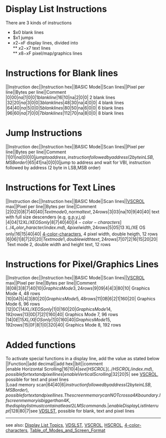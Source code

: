# Display List Instructions  
There are 3 kinds of instructions  
- $x0 blank lines  
- $x1 jumps  
- $x2-$xF display lines, divided into  
** $x2-$x7 text lines  
** $x8-$xF pixel/map/graphics lines  
  
# Instructions for Blank lines  
||Instruction dec||Instruction hex||BASIC Mode||Scan lines||Pixel per line||Bytes per line||Comment  
|0|$00|na|1|0|0| 1 blank line  
|16|$10|na|2|0|0| 2 blank lines  
|32|$20|na|3|0|0| 3 blank lines  
|48|$30|na|4|0|0| 4 blank lines  
|64|$40|na|5|0|0| 5 blank lines  
|80|$50|na|6|0|0| 6 blank lines  
|96|$60|na|7|0|0| 7 blank lines  
|112|$70|na|8|0|0| 8 blank lines  
  
# Jump Instructions  
||Instruction dec||Instruction hex||BASIC Mode||Scan lines||Pixel per line||Bytes per line||Comment  
|1|$01|na|0|0|0|jump to address, instruction followed by address (2 byte in LSB,MSB order)  
|65|$41|na|0|0|0|jump to address and wait for VBI, instruction followed by address (2 byte in LSB,MSB order)  
  
# Instructions for Text Lines  
||Instruction dec||Instruction hex||BASIC Mode||Scan lines||[VSCROL](../VSCROL/index.md) max||Pixel per line||Bytes per line||Comment  
|2|$02|0|8|7|40|40| Text mode 0, normal text, 24 rows  
|3|$03|na|10|9|40|40| text with full size descenders (e.g. g,p,y,j,q)  
|4|$04|12 XL/XE OS only|8|7|40|40| [4-color-characters](../4_color_character/index.md), 4 pixel width, 24 rows  
|5|$05|13 XL/XE OS only|16|15|40|40| [4-color-characters](../4_color_character/index.md), 4 pixel width, double heigth, 12 rows  
|6|$06|1|8|7|20|20| Text mode 1, double width text, 24 rows  
|7|$07|2|16|15|20|20| Text mode 2, double width and height text, 12 rows  
  
  
# Instructions for Pixel/Graphics Lines  
||Instruction dec||Instruction hex||BASIC Mode||Scan lines||[VSCROL](../VSCROL/index.md) max||Pixel per line||Bytes per line||Comment  
|8|$08|3|8|7|40|10| Graphics Mode 3, 24 rows  
|9|$09|4|4|3|80|10| Graphics Mode 4, 48 rows  
|10|$0A|5|4|3|80|20| Graphics Mode 5, 48 rows  
|11|$0B|6|2|1|160|20| Graphics Mode 6, 96 rows  
|12|$0C|14 XL/XE OS only|1|0|160|20|  Graphics Mode 14, 192 rows  
|13|$0D|7|2|1|160|40| Graphics Mode 7, 96 rows  
|14|$0E|15 XL/XE OS only|1|0|160|40|  Graphics Mode 15, 192 rows  
|15|$0F|8|1|0|320|40| Graphics Mode 8, 192 rows  
  
  
# Added functions  
To activate special functions in a display line, add the value as stated below  
||Function||add decimal||add hex||bit||comment  
|enable Horizontal Scrolling|16|$10|4| see [HSCROL](../HSCROL/index.md), possible for text and pixel lines  
|enable Vertical Scrolling|32|$20|5| see [VSCROL](../VSCROL/index.md), possible for text and pixel lines  
|Load memory scan|64|$40|6|instruction followed by address (2 byte in LSB,MSB order), possible for text and pixel lines. The screen memory can NOT cross a 4K boundary. If screen memory is bigger than 4K, the display list must contain at least 2 LMS commands.  
|enable Display List Interrupt|128|$80|7|see [VDSLST](../VDSLST/index.md), possible for blank, text and pixel lines  
  
---
  
see also: [Display List Topics](../Displaylist_topics/index.md), [VDSLST](../VDSLST/index.md), [VSCROL](../VSCROL/index.md), [HSCROL](../HSCROL/index.md), [4-color-characters](../4_color_character/index.md), [Table_of_Modes_and_Screen_Format](../Table_of_Modes_and_Screen_Format/index.md)  
